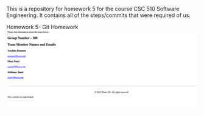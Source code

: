 This is a repository for homework 5 for the course CSC 510 Software Engineering.
It contains all of the steps/commits that were required of us.

Homework 5- Git Homework![Webpage Screenshot](https://github.com/SE-Group-AR/git-homework/blob/main/Screenshot%202024-10-23%20at%2013.16.10.png?raw=true)
